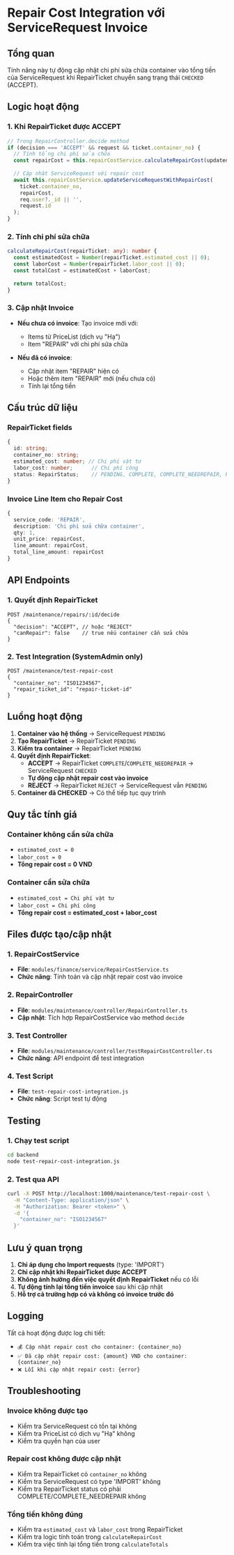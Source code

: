 # Repair Cost Integration với ServiceRequest Invoice

## Tổng quan

Tính năng này tự động cập nhật chi phí sửa chữa container vào tổng tiền của ServiceRequest khi RepairTicket chuyển sang trạng thái `CHECKED` (ACCEPT).

## Logic hoạt động

### 1. Khi RepairTicket được ACCEPT

```typescript
// Trong RepairController.decide method
if (decision === 'ACCEPT' && request && ticket.container_no) {
  // Tính tổng chi phí sửa chữa
  const repairCost = this.repairCostService.calculateRepairCost(updatedTicket);
  
  // Cập nhật ServiceRequest với repair cost
  await this.repairCostService.updateServiceRequestWithRepairCost(
    ticket.container_no,
    repairCost,
    req.user?._id || '',
    request.id
  );
}
```

### 2. Tính chi phí sửa chữa

```typescript
calculateRepairCost(repairTicket: any): number {
  const estimatedCost = Number(repairTicket.estimated_cost || 0);
  const laborCost = Number(repairTicket.labor_cost || 0);
  const totalCost = estimatedCost + laborCost;
  
  return totalCost;
}
```

### 3. Cập nhật Invoice

- **Nếu chưa có invoice**: Tạo invoice mới với:
  - Items từ PriceList (dịch vụ "Hạ")
  - Item "REPAIR" với chi phí sửa chữa
  
- **Nếu đã có invoice**: 
  - Cập nhật item "REPAIR" hiện có
  - Hoặc thêm item "REPAIR" mới (nếu chưa có)
  - Tính lại tổng tiền

## Cấu trúc dữ liệu

### RepairTicket fields
```typescript
{
  id: string;
  container_no: string;
  estimated_cost: number; // Chi phí vật tư
  labor_cost: number;      // Chi phí công
  status: RepairStatus;    // PENDING, COMPLETE, COMPLETE_NEEDREPAIR, REJECT
}
```

### Invoice Line Item cho Repair Cost
```typescript
{
  service_code: 'REPAIR',
  description: 'Chi phí sửa chữa container',
  qty: 1,
  unit_price: repairCost,
  line_amount: repairCost,
  total_line_amount: repairCost
}
```

## API Endpoints

### 1. Quyết định RepairTicket
```
POST /maintenance/repairs/:id/decide
{
  "decision": "ACCEPT", // hoặc "REJECT"
  "canRepair": false    // true nếu container cần sửa chữa
}
```

### 2. Test Integration (SystemAdmin only)
```
POST /maintenance/test-repair-cost
{
  "container_no": "ISO1234567",
  "repair_ticket_id": "repair-ticket-id"
}
```

## Luồng hoạt động

1. **Container vào hệ thống** → ServiceRequest `PENDING`
2. **Tạo RepairTicket** → RepairTicket `PENDING`
3. **Kiểm tra container** → RepairTicket `PENDING`
4. **Quyết định RepairTicket**:
   - **ACCEPT** → RepairTicket `COMPLETE`/`COMPLETE_NEEDREPAIR` → ServiceRequest `CHECKED`
   - **Tự động cập nhật repair cost vào invoice**
   - **REJECT** → RepairTicket `REJECT` → ServiceRequest vẫn `PENDING`
5. **Container đã CHECKED** → Có thể tiếp tục quy trình

## Quy tắc tính giá

### Container không cần sửa chữa
- `estimated_cost = 0`
- `labor_cost = 0`
- **Tổng repair cost = 0 VND**

### Container cần sửa chữa
- `estimated_cost = Chi phí vật tư`
- `labor_cost = Chi phí công`
- **Tổng repair cost = estimated_cost + labor_cost**

## Files được tạo/cập nhật

### 1. RepairCostService
- **File**: `modules/finance/service/RepairCostService.ts`
- **Chức năng**: Tính toán và cập nhật repair cost vào invoice

### 2. RepairController
- **File**: `modules/maintenance/controller/RepairController.ts`
- **Cập nhật**: Tích hợp RepairCostService vào method `decide`

### 3. Test Controller
- **File**: `modules/maintenance/controller/testRepairCostController.ts`
- **Chức năng**: API endpoint để test integration

### 4. Test Script
- **File**: `test-repair-cost-integration.js`
- **Chức năng**: Script test tự động

## Testing

### 1. Chạy test script
```bash
cd backend
node test-repair-cost-integration.js
```

### 2. Test qua API
```bash
curl -X POST http://localhost:1000/maintenance/test-repair-cost \
  -H "Content-Type: application/json" \
  -H "Authorization: Bearer <token>" \
  -d '{
    "container_no": "ISO1234567"
  }'
```

## Lưu ý quan trọng

1. **Chỉ áp dụng cho Import requests** (type: 'IMPORT')
2. **Chỉ cập nhật khi RepairTicket được ACCEPT**
3. **Không ảnh hưởng đến việc quyết định RepairTicket** nếu có lỗi
4. **Tự động tính lại tổng tiền invoice** sau khi cập nhật
5. **Hỗ trợ cả trường hợp có và không có invoice trước đó**

## Logging

Tất cả hoạt động được log chi tiết:
- `💰 Cập nhật repair cost cho container: {container_no}`
- `✅ Đã cập nhật repair cost: {amount} VND cho container: {container_no}`
- `❌ Lỗi khi cập nhật repair cost: {error}`

## Troubleshooting

### Invoice không được tạo
- Kiểm tra ServiceRequest có tồn tại không
- Kiểm tra PriceList có dịch vụ "Hạ" không
- Kiểm tra quyền hạn của user

### Repair cost không được cập nhật
- Kiểm tra RepairTicket có `container_no` không
- Kiểm tra ServiceRequest có type 'IMPORT' không
- Kiểm tra RepairTicket status có phải COMPLETE/COMPLETE_NEEDREPAIR không

### Tổng tiền không đúng
- Kiểm tra `estimated_cost` và `labor_cost` trong RepairTicket
- Kiểm tra logic tính toán trong `calculateRepairCost`
- Kiểm tra việc tính lại tổng tiền trong `calculateTotals`